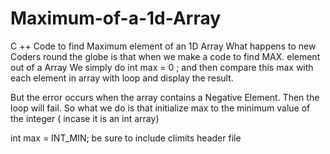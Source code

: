 # Maximum-of-a-1d-Array
C ++ Code to find Maximum element of an 1D Array
What happens to new Coders round the globe is that
when we make a code to find MAX. element out of a Array
We simply do int max = 0 ;
and then compare this max with each element in array with loop and display the result.

But the error occurs when the array contains a Negative Element.
Then the loop will fail.
So what we do is that
initialize max to the minimum value of the integer ( incase it is an int array)

int max = INT_MIN;
be sure to include climits header file
